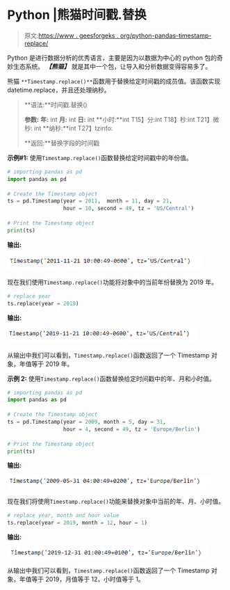 # Python |熊猫时间戳.替换

> 原文:[https://www . geesforgeks . org/python-pandas-timestamp-replace/](https://www.geeksforgeeks.org/python-pandas-timestamp-replace/)

Python 是进行数据分析的优秀语言，主要是因为以数据为中心的 python 包的奇妙生态系统。 ***【熊猫】*** 就是其中一个包，让导入和分析数据变得容易多了。

熊猫 `**Timestamp.replace()**`函数用于替换给定时间戳的成员值。该函数实现 datetime.replace，并且还处理纳秒。

> **语法:**时间戳.替换()
> 
> **参数:**
> **年:** int
> **月:** int
> **日:** int
> **小时:**int
> T15】分:int
> T18】秒:int
> T21】微秒: int
> **纳秒:**int
> T27】tzinfo:
> 
> **返回:**替换字段的时间戳

**示例#1:** 使用`Timestamp.replace()`函数替换给定时间戳中的年份值。

```py
# importing pandas as pd
import pandas as pd

# Create the Timestamp object
ts = pd.Timestamp(year = 2011,  month = 11, day = 21,
                  hour = 10, second = 49, tz = 'US/Central')

# Print the Timestamp object
print(ts)
```

**输出:**

![](img/ee694c9af88333eeafa810576fa77c25.png)

现在我们使用`Timestamp.replace()`功能将对象中的当前年份替换为 2019 年。

```py
# replace year
ts.replace(year = 2019)
```

**输出:**

![](img/91c55af59aa14acedf050f872fb585f2.png)

从输出中我们可以看到，`Timestamp.replace()`函数返回了一个 Timestamp 对象，年值等于 2019 年。

**示例 2:** 使用`Timestamp.replace()`函数替换给定时间戳中的年、月和小时值。

```py
# importing pandas as pd
import pandas as pd

# Create the Timestamp object
ts = pd.Timestamp(year = 2009, month = 5, day = 31,
                  hour = 4, second = 49, tz = 'Europe/Berlin')

# Print the Timestamp object
print(ts)
```

**输出:**

![](img/e2c4d93f6eeb606ab122d97734870a13.png)

现在我们将使用`Timestamp.replace()`功能来替换对象中当前的年、月、小时值。

```py
# replace year, month and hour value
ts.replace(year = 2019, month = 12, hour = 1)
```

**输出:**

![](img/2684f1ef006b19d8b60925410d9ed9a2.png)

从输出中我们可以看到，`Timestamp.replace()`函数返回了一个 Timestamp 对象，年值等于 2019，月值等于 12，小时值等于 1。